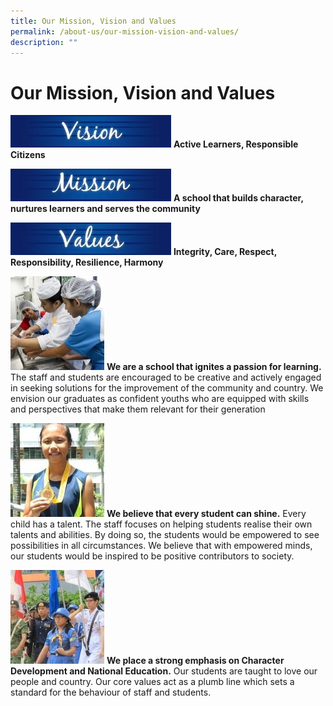 ```yaml
---
title: Our Mission, Vision and Values
permalink: /about-us/our-mission-vision-and-values/
description: ""
---
```

# Our Mission, Vision and Values

![Vision](/images/Aboutus/VMV1.jpg)
**Active Learners, Responsible Citizens**

![ Mission](/images/Aboutus/VMV2.jpg)
**A school that builds character, nurtures learners and serves the community**

![Values](/images/Aboutus/VMV3.jpg)
**Integrity, Care, Respect, Responsibility, Resilience, Harmony**

![Passion for learning](/images/Aboutus/VMV4.jpg)
**We are a school that ignites a passion for learning.** The staff and students are encouraged to be creative and actively engaged in seeking solutions for the improvement of the community and country. We envision our graduates as confident youths who are equipped with skills and perspectives that make them relevant for their generation

![Every student can shine](/images/Aboutus/VMV5.jpg)
**We believe that every student can shine.** Every child has a talent. The staff focuses on helping students realise their own talents and abilities. By doing so, the students would be empowered to see possibilities in all circumstances. We believe that with empowered minds, our students would be inspired to be positive contributors to society.

![Character Development and National Education](/images/Aboutus/VMV6.jpg)
**We place a strong emphasis on Character Development and National Education.** Our students are taught to love our people and country. Our core values act as a plumb line which sets a standard for the behaviour of staff and students.